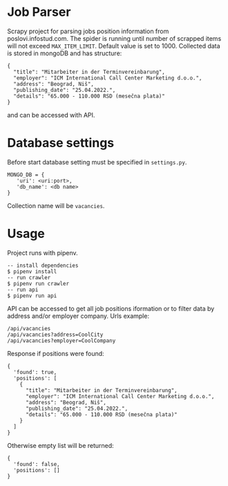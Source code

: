 # Job Parser

Scrapy project for parsing jobs position information from poslovi.infostud.com. The spider is running until number of scrapped items will not exceed `MAX_ITEM_LIMIT`. Default value is set to 1000.
Collected data is stored in mongoDB and has structure:
```
{
  "title": "Mitarbeiter in der Terminvereinbarung",
  "employer": "ICM International Call Center Marketing d.o.o.",
  "address": "Beograd, Niš",
  "publishing_date": "25.04.2022.",
  "details": "65.000 - 110.000 RSD (mesečna plata)"
}
```
and can be accessed with API. 

# Database settings
Before start database setting must be specified in `settings.py`.
```
MONGO_DB = {
   'uri': <uri:port>,
   'db_name': <db name>
}
```
Collection name will be `vacancies`.

# Usage
Project runs with pipenv.
```
-- install dependencies
$ pipenv install
-- run crawler
$ pipenv run crawler
-- run api
$ pipenv run api
```
API can be accessed to get all job positions iformation or to filter data by address and/or employer company.
Urls example:
```
/api/vacancies
/api/vacancies?address=CoolCity
/api/vacancies?employer=CoolCompany
```
Response if positions were found:
```
{
  'found': true,
  'positions': [
    {
      "title": "Mitarbeiter in der Terminvereinbarung",
      "employer": "ICM International Call Center Marketing d.o.o.",
      "address": "Beograd, Niš",
      "publishing_date": "25.04.2022.",
      "details": "65.000 - 110.000 RSD (mesečna plata)"
    }
  ]
}
```
Otherwise empty list will be returned:
```
{
  'found': false,
  'positions': []
}
```
